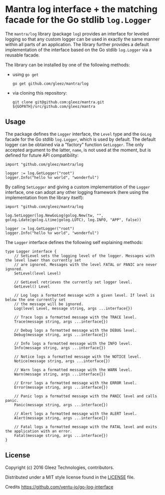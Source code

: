 
# Mantra log interface + the matching facade for the Go stdlib `log.Logger`

The `mantra/log` library (package `log`) provides an interface for leveled logging so
that any custom logger can be used in exactly the same manner within all parts of an application.
The library further provides a default implementation of the interface based on the Go stdlib
`log.Logger` via a reusable facade.

The library can be installed by one of the following methods:

* using `go get`

	```
	go get github.com/gleez/mantra/log
	```

* via cloning this repository:

	```
	git clone git@github.com:gleez/mantra.git ${GOPATH}/src/github.com/gleez/mantra
	```

## Usage

The package defines the `Logger` interface, the `Level` type and the `GoLog` facade for the Go stdlib
`log.Logger`, which is used by default. The default logger can be obtained via a "factory" function
`GetLogger`. The only accepted argument to the latter, `name`, is not used at the moment, but is
defined for future API compatibility:

	import "github.com/gleez/mantra/log

	logger := log.GetLogger("root")
	logger.Info("hello %v world", "wonderful")

By calling `SetLogger` and giving a custom implementation of the `Logger` interface, one
can adopt any other logging framework (here using the implementation from the library itself):

	import "github.com/gleez/mantra/log

	log.SetLogger(log.NewGoLog(golog.New(tw, "", golog.Ldate|golog.Ltime|golog.LUTC), log.INFO, "APP", false))

	logger := log.GetLogger("root")
	logger.Info("hello %v world", "wonderful")

The `Logger` interface defines the following self explaining methods:

	type Logger interface {
        // SetLevel sets the logging level of the logger. Messages with the level lower than currently set
        // are ignored. Messages with the level FATAL or PANIC are never ignored.
        SetLevel(level Level)

        // GetLevel retrieves the currently set logger level.
        GetLevel() Level

        // Log logs a formatted message with a given level. If level is below the one currently set
        // the message will be ignored.
        Log(level Level, message string, args ...interface{})

        // Trace logs a formatted message with the TRACE level.
        Trace(message string, args ...interface{})

        // Debug logs a formatted message with the DEBUG level.
        Debug(message string, args ...interface{})

        // Info logs a formatted message with the INFO level.
        Info(message string, args ...interface{})

		// Notice logs a formatted message with the NOTICE level.
		Notice(message string, args ...interface{})
	
        // Warn logs a formatted message with the WARN level.
        Warn(message string, args ...interface{})

        // Error logs a formatted message with the ERROR level.
        Error(message string, args ...interface{})

        // Panic logs a formatted message with the PANIC level and calls panic.
        Panic(message string, args ...interface{})

		// Alert logs a formatted message with the ALERT level.
		Alert(message string, args ...interface{})
	
        // Fatal logs a formatted message with the FATAL level and exits the application with an error.
        Fatal(message string, args ...interface{})
    }

## License

Copyright (c) 2016 Gleez Technologies, contributors.

Distributed under a MIT style license found in the [LICENSE][license] file.

[go]: https://golang.org
[docs]: https://godoc.org/github.com/gleez/mantra/log
[license]: https://github.com/gleez/mantra/blob/master/LICENSE

Credits
https://github.com/ventu-io/go-log-interface

